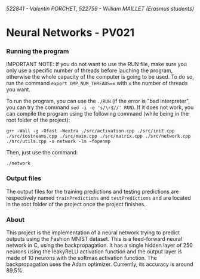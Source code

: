 *522841 - Valentin PORCHET, 522759 - William MAILLET (Erasmus students)*

# **Neural Networks - PV021**

### **Running the program**

IMPORTANT NOTE: If you do not want to use the RUN file, make sure you only use a specific number of threads before lauching the program, otherwise the whole capacity of the computer is going to be used. To do so, run the command `export OMP_NUM_THREADS=x` with `x` the number of threads you want.

To run the program, you can use the ```./RUN``` (if the error is "bad interpreter", you can try the command ```sed -i -e 's/\r$//' RUN```). If it does not work, you can compile the program using the following command (while being in the root folder of the project):

```
g++ -Wall -g -Ofast -Wextra ./src/activation.cpp ./src/init.cpp ./src/iostreams.cpp ./src/main.cpp ./src/matrix.cpp ./src/network.cpp ./src/utils.cpp -o network -lm -fopenmp
```

Then, just use the command:
<br>
```
./network
```

### **Output files**

The output files for the training predictions and testing predictions are respectively named `trainPredictions` and `testPredictions` and are located in the root folder of the project once the project finishes.


### **About**

This project is the implementation of a neural network trying to predict outputs using the Fashion MNIST dataset.
This is a feed-forward neural network in C, using the backpropagation. It has a single hidden layer of 250 neurons using the leakyReLU activation function and the output layer is made of 10 neurons with the softmax activation function.
The backpropagation uses the Adam optimizer.
Currently, its accuracy is around 89.5%.

